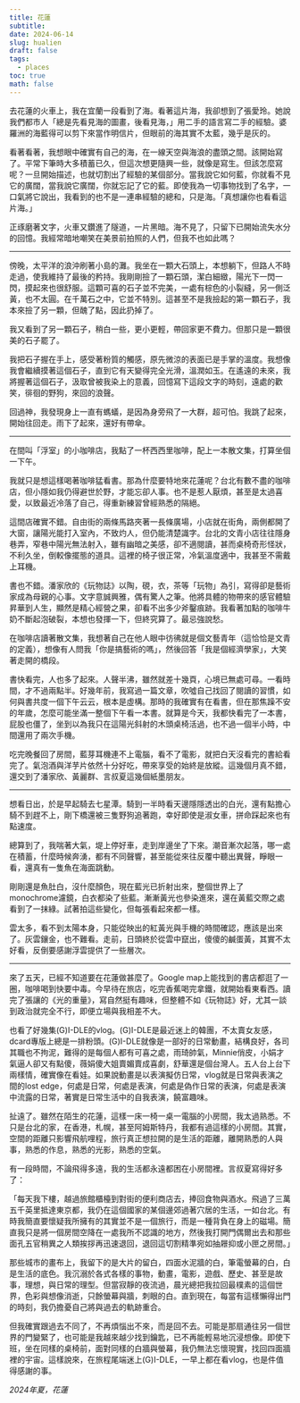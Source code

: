 ```yaml
---
title: 花蓮
subtitle: 
date: 2024-06-14
slug: hualien
draft: false
tags:
  - places
toc: true
math: false
---
```

去花蓮的火車上，我在宜蘭一段看到了海。看著這片海，我卻想到了張愛玲。她說我們都市人「總是先看見海的圖畫，後看見海，」用二手的語言寫二手的經驗。婆羅洲的海藍得可以剪下來當作明信片，但眼前的海其實不太藍，幾乎是灰的。

<!--more-->

看著看著，我想眼中確實有自己的海，在一線天空與海浪的盡頭之間。該開始寫了。平常下筆時大多積蓄已久，但這次想更隨興一些，就像是寫生。但該怎麼寫呢？一旦開始描述，也就切割出了經驗的某個部分。當我說它如何藍，你就看不見它的廣闊，當我說它廣闊，你就忘記了它的藍。即使我為一切事物找到了名字，一口氣將它說出，我看到的也不是一連串經驗的總和，只是海。「真想讓你也看看這片海。」

正琢磨著文字，火車又鑽進了隧道，一片黑暗。海不見了，只留下已開始流失水分的回憶。我經常暗地嘲笑在美景前拍照的人們，但我不也如此嗎？

---

傍晚，太平洋的浪沖刷著小島的灘。我坐在一顆大石頭上，本想躺下，但路人不時走過，使我維持了最後的矜持。我剛剛撿了一顆石頭，潔白細緻，陽光下一閃一閃，摸起來也很舒服。這顆可喜的石子並不完美，一處有棕色的小裂縫，另一側泛黃，也不太圓。在千萬石之中，它並不特別。這甚至不是我撿起的第一顆石子，我本來撿了另一顆，但醜了點，因此扔掉了。

我又看到了另一顆石子，稍白一些，更小更輕，帶回家更不費力。但那只是一顆很美的石子罷了。

我把石子握在手上，感受著粉質的觸感，原先微涼的表面已是手掌的溫度。我想像我會繼續摸著這個石子，直到它有天變得完全光滑，溫潤如玉。在遙遠的未來，我將握著這個石子，汲取曾被我染上的意義，回憶寫下這段文字的時刻，遠處的歡笑，徘徊的野狗，來回的浪聲。

回過神，我發現身上一直有螞蟻，是因為身旁飛了一大群，超可怕。我跳了起來，開始往回走。雨下了起來，還好有帶傘。

---

在間叫「浮室」的小咖啡店，我點了一杯西西里咖啡，配上一本散文集，打算坐個一下午。

我就只是想這樣喝著咖啡猛看書。那為什麼要特地來花蓮呢？台北有數不盡的咖啡店，但小隱如我仍得避世於野，才能忘卻人事。也不是惹人厭煩，甚至是太過喜愛，以致最近冷落了自己，得重新練習曾經熟悉的隔絕。

這間店確實不錯。自由街的兩條馬路夾著一長條廣場，小店就在街角，兩側都開了大窗，讓陽光能打入室內，不致灼人，但仍能清楚識字。台北的文青小店往往隱身巷弄，窄巷中陽光無法射入，雖有幽暗之美感，卻不適閱讀，甚而桌椅奇形怪狀，不利久坐，倒較像擺態的道具。這裡的椅子很正常，冷氣溫度適中，我甚至不需戴上耳機。

書也不錯。潘家欣的《玩物誌》以陶，硯，衣，茶等「玩物」為引，寫得卻是藝術家成為母親的心事。文字意誠興雅，偶有驚人之筆。他將具體的物帶來的感官體驗昇華到人生，顯然是精心經營之果，卻看不出多少斧鑿痕跡。我看著加點的咖啡牛奶不斷起泡破裂，本想也發揮一下，但終究算了。最忌強說愁。

在咖啡店讀著散文集，我想著自己在他人眼中彷彿就是個文藝青年（這恰恰是文青的定義），想像有人問我「你是搞藝術的嗎」，然後回答「我是個經濟學家」，大笑著走開的橋段。

書快看完，人也多了起來。人聲半沸，雖然就差十幾頁，心境已無處可尋。一看時間，才不過兩點半。好幾年前，我寫過一篇文章，吹噓自己找回了閱讀的習慣，如何與書共度一個下午云云，根本是虛構。那時的我確實有在看書，但在那焦躁不安的年歲，怎麼可能坐滿一整個下午看一本書。就算是今天，我都快看完了一本書，屁股也僵了，坐到以為我只在這陽光斜射的木頭桌椅活過，也不過一個半小時，中間還用了兩次手機。

吃完晚餐回了房間，藍芽耳機連不上電腦，看不了電影，就把白天沒看完的書給看完了。氣泡酒與洋芋片依然十分好吃，帶來享受的始終是放縱。這幾個月真不錯，還交到了潘家欣、黃麗群、言叔夏這幾個紙墨朋友。

---

想看日出，於是早起騎去七星潭。騎到一半時看天邊隱隱透出的白光，還有點擔心騎不到趕不上，剛下橋還被三隻野狗追著跑，幸好即使是淑女車，拼命踩起來也有點速度。

總算到了，我喘著大氣，堤上停好車，走到岸邊坐了下來。潮音漸次起落，哪一處在積蓄，什麼時候奔湧，都有不同聲響，甚至能從來往反覆中聽出異聲，睜眼一看，還真有一隻魚在海面跳動。

剛剛還是魚肚白，沒什麼顏色，現在藍光已折射出來，整個世界上了monochrome濾鏡，白衣都染了些藍。漸漸黃光也參染進來，還在黃藍交際之處看到了一抹綠。試著拍這些變化，但每張看起來都一樣。

雲太多，看不到太陽本身，只能從映出的紅黃光與手機的時間確認，應該是出來了。灰雲鑲金，也不難看。走前，日頭終於從雲中竄出，傻傻的鹹蛋黃，其實不太好看，反倒要感謝浮雲提供了一些層次。

---

來了五天，已經不知道要在花蓮做甚麼了。Google map上能找到的書店都逛了一圈，咖啡喝到快要中毒。今早待在旅店，吃完香蕉喝完拿鐵，就開始看東看西。讀完了張讓的《光的重量》，寫自然挺有趣味，但整體不如《玩物誌》好，尤其一談到政治就完全不行，即便立場與我相差不大。

也看了好幾集(G)I-DLE的vlog。(G)I-DLE是最近迷上的韓團，不太賣女友感，dcard專版上總是一排粉頭。(G)I-DLE就像是一部好的日常動畫，結構良好，各司其職也不拘泥，難得的是每個人都有可喜之處，雨琦帥氣，Minnie俏皮，小娟才氣逼人卻又有點傻，薇娟傻大姐賣媚賣成喜劇，舒華還是個台灣人。五人台上台下兩樣情，確實像在看娃。如果說動畫是以表演擬仿日常，vlog就是日常與表演之間的lost edge，何處是日常，何處是表演，何處是偽作日常的表演，何處是表演中流露的日常，著實是日常生活中的自我表演，饒富趣味。

扯遠了。雖然在陌生的花蓮，這樣一床一椅一桌一電腦的小房間，我太過熟悉。不只是台北的家，在香港，札幌，甚至阿姆斯特丹，我都有過這樣的小房間。其實，空間的距離只影響飛航哩程，旅行真正想拉開的是生活的距離，離開熟悉的人與事，熟悉的作息，熟悉的光影，熟悉的空氣。

有一段時間，不論飛得多遠，我的生活都永遠都困在小房間裡。言叔夏寫得好多了：

「每天我下樓，越過旅館櫃檯到對街的便利商店去，捧回食物與酒水。飛過了三萬五千英里抵達東京都，我仍在這個國家的某個邊郊過著穴居的生活，一如台北。有時我簡直要懷疑我所擁有的其實並不是一個旅行，而是一種背負在身上的磁場。簡直我只是將一個房間空降在一處我所不認識的地方，然後我打開門偶爾出去和那些面孔五官稍異之人類挨拶再迅速退回，退回這切割精準宛如抽屜抑或小匣之房間。」

那些城市的畫布上，我留下的是大片的留白，四面水泥牆的白，筆電螢幕的白，白是生活的底色。我沉溺於各式各樣的事物，動畫，電影，遊戲、歷史、甚至是故事，理想，與日常的理型。但當寂靜的夜流過，晨光總把我拉回最樸素的這個世界，色彩與想像消逝，只餘螢幕與牆，刺眼的白。直到現在，每當有這樣懶得出門的時刻，我仍擔憂自己將與過去的軌跡重合。

但我確實跟過去不同了，不再煩惱出不來，而是回不去。可能是那扇通往另一個世界的門變緊了，也可能是我越來越少找到鑰匙，已不再能輕易地沉浸想像。即使下班，坐在同樣的桌椅前，面對同樣的白牆與螢幕，我仍無法忘懷現實，找回四面牆裡的宇宙。這樣說來，在旅程尾端迷上(G)I-DLE，一早上都在看vlog，也是件值得感謝的事。



*2024年夏，花蓮*